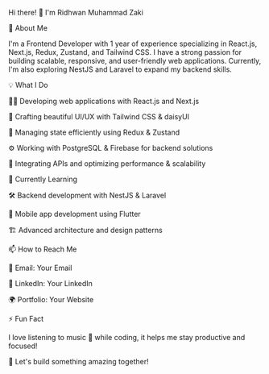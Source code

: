 Hi there! 👋 I'm Ridhwan Muhammad Zaki

🚀 About Me

I'm a Frontend Developer with 1 year of experience specializing in React.js, Next.js, Redux, Zustand, and Tailwind CSS. I have a strong passion for building scalable, responsive, and user-friendly web applications. Currently, I'm also exploring NestJS and Laravel to expand my backend skills.

💡 What I Do

👨‍💻 Developing web applications with React.js and Next.js

🎨 Crafting beautiful UI/UX with Tailwind CSS & daisyUI

🔌 Managing state efficiently using Redux & Zustand

⚙️ Working with PostgreSQL & Firebase for backend solutions

🚀 Integrating APIs and optimizing performance & scalability

🌱 Currently Learning

🛠️ Backend development with NestJS & Laravel

📱 Mobile app development using Flutter

🏗️ Advanced architecture and design patterns

📫 How to Reach Me

📩 Email: Your Email

💼 LinkedIn: Your LinkedIn

🌍 Portfolio: Your Website

⚡ Fun Fact

I love listening to music 🎵 while coding, it helps me stay productive and focused!

💙 Let's build something amazing together!

